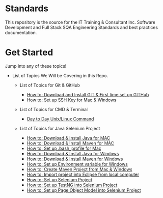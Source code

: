 # Standards
This repository is the source for the IT Training & Consultant Inc. Software Development and Full Stack SQA Engineering Standards and best practices documentation.

# Get Started
Jump into any of these topics!

* List of Topics We Will be Covering in this Repo.

    * List of Topics for Git & GitHub
        - [How to: Download and Install GIT & First time set up GITHub](./git.md)
        - [How to: Set up SSH Key for Mac & Windows](./ssh.md)

    * List of Topics for CMD & Terminal 
        - [Day to Day Unix/Linux Command](./linux.md)

    * List of Topics for Java Selenium Project
        - [How to: Download & Install Java for MAC](./javaMavenMac.md)
        - [How to: Download & Install Maven for MAC](./javaMavenMac.md)
        - [How to: Set up .bash_profile for Mac](./javaMavenMac.md)
        - [How to: Download & Install Java for Windows](./javaMavenWindow.md)
        - [How to: Download & Install Maven for Windows](./javaMavenWindow.md)
        - [How to: Set up Environment variable for Windows](./javaMavenWindow.md)
        - [How to: Create Maven Project from Mac & Windows]()
        - [How to: Import project into Eclipse from local computer]()
        - [How to: Set up Selenium Project]()
        - [How to: Set up TestNG into Selenium Project]()
        - [How to: Set up Page Object Model into Selenium Project]()
